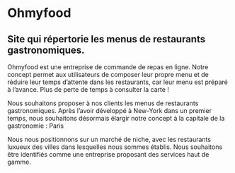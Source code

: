 # Ohmyfood
## Site qui répertorie les menus de restaurants gastronomiques.

Ohmyfood est une entreprise de commande de repas en ligne. Notre concept permet aux
 utilisateurs de composer leur propre menu et de réduire leur temps d’attente dans les
 restaurants, car leur menu est préparé à l’avance. Plus de perte de temps à consulter la
 carte !

 Nous souhaitons proposer à nos clients les menus de restaurants gastronomiques. Après
 l’avoir développé à New-York dans un premier temps, nous souhaitons désormais élargir
 notre concept à la capitale de la gastronomie : Paris

 Nous nous positionnons sur un marché de niche, avec les restaurants luxueux des villes
 dans lesquelles nous sommes établis. Nous souhaitons être identifiés comme une
 entreprise proposant des services haut de gamme.